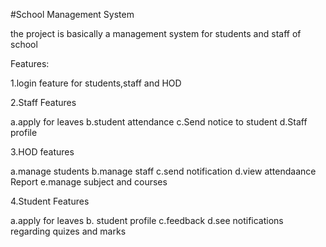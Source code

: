 #School Management System

the project is basically a management system for students and staff of school

Features:

1.login feature for students,staff and HOD

2.Staff Features

a.apply for leaves
b.student attendance
c.Send notice to student
d.Staff profile



3.HOD features

a.manage students
b.manage staff
c.send notification
d.view attendaance Report
e.manage subject and courses


4.Student Features

a.apply for leaves
b. student profile
c.feedback
d.see notifications regarding quizes and marks
